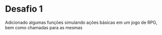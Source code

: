 # Desafio 1

Adicionado algumas funções simulando ações básicas em um jogo de RPG, bem como chamadas para as mesmas
